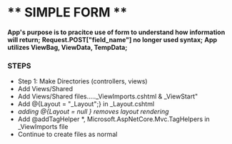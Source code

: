 # ** SIMPLE FORM **

**App's purpose is to pracitce use of form to understand how information will return;**
**Request.POST["field_name"] no longer used syntax;**
**App utilizes ViewBag, ViewData, TempData;**

### STEPS
* Step 1: Make Directories (controllers, views)
* Add Views/Shared
* Add Views/Shared files.....\_ViewImports.cshtml   & \_ViewStart"   
* Add @{Layout = "_Layout";} in _Layout.cshtml 
* _adding @{Layout = null } removes layout rendering_
* Add @addTagHelper *, Microsoft.AspNetCore.Mvc.TagHelpers  in _ViewImports file 
* Continue to create files as normal


